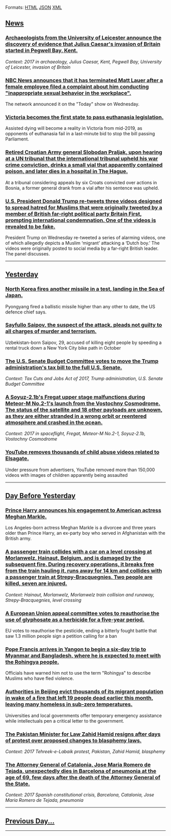 
Formats: [HTML](/index.html)  [JSON](/index.json)  [XML](/index.xml)  

## [News](/news/2017/11/29/index.md)

### [Archaeologists from the University of Leicester announce the discovery of evidence that Julius Caesar's invasion of Britain started in Pegwell Bay, Kent. ](/news/2017/11/29/archaeologists-from-the-university-of-leicester-announce-the-discovery-of-evidence-that-julius-caesar-s-invasion-of-britain-started-in-pegwe.md)
_Context: 2017 in archaeology, Julius Caesar, Kent, Pegwell Bay, University of Leicester, invasion of Britain_

### [NBC News announces that it has terminated Matt Lauer after a female employee filed a complaint about him conducting "inappropriate sexual behavior in the workplace". ](/news/2017/11/29/nbc-news-announces-that-it-has-terminated-matt-lauer-after-a-female-employee-filed-a-complaint-about-him-conducting-inappropriate-sexual-be.md)
The network announced it on the &quot;Today&quot; show on Wednesday.

### [Victoria becomes the first state to pass euthanasia legislation. ](/news/2017/11/29/victoria-becomes-the-first-state-to-pass-euthanasia-legislation.md)
Assisted dying will become a reality in Victoria from mid-2019, as opponents of euthanasia fail in a last-minute bid to stop the bill passing Parliament.

### [Retired Croatian Army general Slobodan Praljak, upon hearing at a UN tribunal that the international tribunal upheld his war crime conviction, drinks a small vial that apparently contained poison, and later dies in a hospital in The Hague. ](/news/2017/11/29/retired-croatian-army-general-slobodan-praljak-upon-hearing-at-a-un-tribunal-that-the-international-tribunal-upheld-his-war-crime-convictio.md)
At a tribunal considering appeals by six Croats convicted over actions in Bosnia, a former general drank from a vial after his sentence was upheld.

### [U.S. President Donald Trump re-tweets three videos designed to spread hatred for Muslims that were originally tweeted by a member of British far-right political party Britain First, prompting international condemnation. One of the videos is revealed to be fake. ](/news/2017/11/29/u-s-president-donald-trump-re-tweets-three-videos-designed-to-spread-hatred-for-muslims-that-were-originally-tweeted-by-a-member-of-british.md)
President Trump on Wednesday re-tweeted a series of alarming videos, one of which allegedly depicts a Muslim ‘migrant’ attacking a ‘Dutch boy.’ The videos were originally posted to social media by a far-right British leader. The panel discusses.

---

## [Yesterday](/news/2017/11/28/index.md)

### [North Korea fires another missile in a test, landing in the Sea of Japan. ](/news/2017/11/28/north-korea-fires-another-missile-in-a-test-landing-in-the-sea-of-japan.md)
Pyongyang fired a ballistic missile higher than any other to date, the US defence chief says.

### [Sayfullo Saipov, the suspect of the attack, pleads not guilty to all charges of murder and terrorism. ](/news/2017/11/28/sayfullo-saipov-the-suspect-of-the-attack-pleads-not-guilty-to-all-charges-of-murder-and-terrorism.md)
Uzbekistan-born Saipov, 29, accused of killing eight people by speeding a rental truck down a New York City bike path in October

### [The U.S. Senate Budget Committee votes to move the Trump administration's tax bill to the full U.S. Senate. ](/news/2017/11/28/the-u-s-senate-budget-committee-votes-to-move-the-trump-administration-s-tax-bill-to-the-full-u-s-senate.md)
_Context: Tax Cuts and Jobs Act of 2017, Trump administration, U.S. Senate Budget Committee_

### [A Soyuz-2.1b's Fregat upper stage malfunctions during Meteor-M No.2-1's launch from the Vostochny Cosmodrome. The status of the satellite and 18 other payloads are unknown, as they are either stranded in a wrong orbit or reentered atmosphere and crashed in the ocean. ](/news/2017/11/28/a-soyuz-2-1b-s-fregat-upper-stage-malfunctions-during-meteor-m-no-2-1-s-launch-from-the-vostochny-cosmodrome-the-status-of-the-satellite-an.md)
_Context: 2017 in spaceflight, Fregat, Meteor-M No.2-1, Soyuz-2.1b, Vostochny Cosmodrome_

### [YouTube removes thousands of child abuse videos related to Elsagate. ](/news/2017/11/28/youtube-removes-thousands-of-child-abuse-videos-related-to-elsagate.md)
Under pressure from advertisers, YouTube removed more than 150,000 videos with images of children apparently being assaulted

---

## [Day Before Yesterday](/news/2017/11/27/index.md)

### [Prince Harry announces his engagement to American actress Meghan Markle. ](/news/2017/11/27/prince-harry-announces-his-engagement-to-american-actress-meghan-markle.md)
Los Angeles-born actress Meghan Markle is a divorcee and three years older than Prince Harry, an ex-party boy who served in Afghanistan with the British army.

### [A passenger train collides with a car on a level crossing at Morlanwelz, Hainaut, Belgium, and is damaged by the subsequent fire. During recovery operations, it breaks free from the train hauling it, runs away for 14 km and collides with a passenger train at Strepy-Bracquegnies. Two people are killed, seven are injured. ](/news/2017/11/27/a-passenger-train-collides-with-a-car-on-a-level-crossing-at-morlanwelz-hainaut-belgium-and-is-damaged-by-the-subsequent-fire-during-rec.md)
_Context: Hainaut, Morlanwelz, Morlanwelz train collision and runaway, Strepy-Bracquegnies, level crossing_

### [A European Union appeal committee votes to reauthorise the use of glyphosate as a herbicide for a five-year period. ](/news/2017/11/27/a-european-union-appeal-committee-votes-to-reauthorise-the-use-of-glyphosate-as-a-herbicide-for-a-five-year-period.md)
EU votes to reauthorise the pesticide, ending a bitterly fought battle that saw 1.3 million people sign a petition calling for a ban

### [Pope Francis arrives in Yangon to begin a six-day trip to Myanmar and Bangladesh, where he is expected to meet with the Rohingya people. ](/news/2017/11/27/pope-francis-arrives-in-yangon-to-begin-a-six-day-trip-to-myanmar-and-bangladesh-where-he-is-expected-to-meet-with-the-rohingya-people.md)
Officials have warned him not to use the term &quot;Rohingya&quot; to describe Muslims who have fled violence.

### [Authorities in Beijing evict thousands of its migrant population in wake of a fire that left 19 people dead earlier this month, leaving many homeless in sub-zero temperatures. ](/news/2017/11/27/authorities-in-beijing-evict-thousands-of-its-migrant-population-in-wake-of-a-fire-that-left-19-people-dead-earlier-this-month-leaving-many.md)
Universities and local governments offer temporary emergency assistance while intellectuals pen a critical letter to the government.

### [The Pakistan Minister for Law Zahid Hamid resigns after days of protest over proposed changes to blasphemy laws. ](/news/2017/11/27/the-pakistan-minister-for-law-zahid-hamid-resigns-after-days-of-protest-over-proposed-changes-to-blasphemy-laws.md)
_Context: 2017 Tehreek-e-Labaik protest, Pakistan, Zahid Hamid, blasphemy_

### [The Attorney General of Catalonia, Jose Maria Romero de Tejada, unexpectedly dies in Barcelona of pneumonia at the age of 69, few days after the death of the Attorney General of the State. ](/news/2017/11/27/the-attorney-general-of-catalonia-josa-c-maraa-romero-de-tejada-unexpectedly-dies-in-barcelona-of-pneumonia-at-the-age-of-69-few-days-aft.md)
_Context: 2017 Spanish constitutional crisis, Barcelona, Catalonia, Jose Maria Romero de Tejada, pneumonia_

---

## [Previous Day...](/news/2017/11/26/index.md)

---

